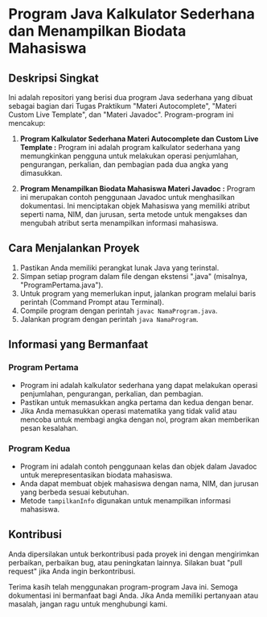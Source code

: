 # Program Java Kalkulator Sederhana dan Menampilkan Biodata Mahasiswa

## Deskripsi Singkat
Ini adalah repositori yang berisi dua program Java sederhana yang dibuat sebagai bagian dari Tugas Praktikum "Materi Autocomplete", "Materi Custom Live Template", dan "Materi Javadoc". Program-program ini mencakup:

1. **Program Kalkulator Sederhana Materi Autocomplete dan Custom Live Template :** Program ini adalah program kalkulator sederhana yang memungkinkan pengguna untuk melakukan operasi penjumlahan, pengurangan, perkalian, dan pembagian pada dua angka yang dimasukkan.

2. **Program Menampilkan Biodata Mahasiswa Materi Javadoc :** 
 Program ini merupakan contoh penggunaan Javadoc untuk menghasilkan dokumentasi. Ini menciptakan objek Mahasiswa yang memiliki atribut seperti nama, NIM, dan jurusan, serta metode untuk mengakses dan mengubah atribut serta menampilkan informasi mahasiswa.

## Cara Menjalankan Proyek
1. Pastikan Anda memiliki perangkat lunak Java yang terinstal.
2. Simpan setiap program dalam file dengan ekstensi ".java" (misalnya, "ProgramPertama.java").
3. Untuk program yang memerlukan input, jalankan program melalui baris perintah (Command Prompt atau Terminal).
4. Compile program dengan perintah `javac NamaProgram.java`.
5. Jalankan program dengan perintah `java NamaProgram`.

## Informasi yang Bermanfaat

### Program Pertama
- Program ini adalah kalkulator sederhana yang dapat melakukan operasi penjumlahan, pengurangan, perkalian, dan pembagian.
- Pastikan untuk memasukkan angka pertama dan kedua dengan benar.
- Jika Anda memasukkan operasi matematika yang tidak valid atau mencoba untuk membagi angka dengan nol, program akan memberikan pesan kesalahan.

### Program Kedua
- Program ini adalah contoh penggunaan kelas dan objek dalam Javadoc untuk merepresentasikan biodata mahasiswa.
- Anda dapat membuat objek mahasiswa dengan nama, NIM, dan jurusan yang berbeda sesuai kebutuhan.
- Metode `tampilkanInfo` digunakan untuk menampilkan informasi mahasiswa.

## Kontribusi
Anda dipersilakan untuk berkontribusi pada proyek ini dengan mengirimkan perbaikan, perbaikan bug, atau peningkatan lainnya. Silakan buat "pull request" jika Anda ingin berkontribusi.

Terima kasih telah menggunakan program-program Java ini. Semoga dokumentasi ini bermanfaat bagi Anda. Jika Anda memiliki pertanyaan atau masalah, jangan ragu untuk menghubungi kami.